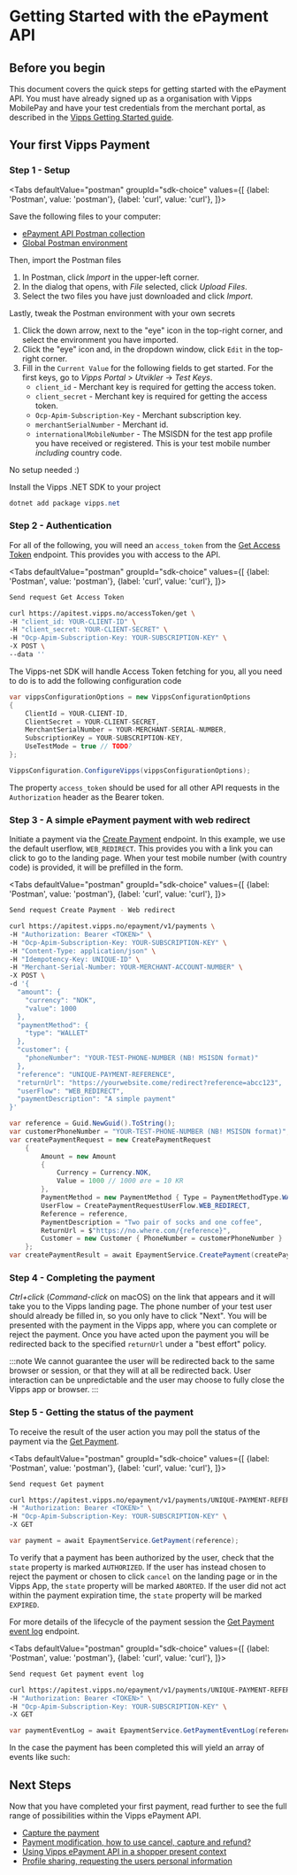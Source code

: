 <!-- START_METADATA
---
title: Getting started with the ePayment API
sidebar_label: Getting started
id: getting-started
sidebar_position: 10
description: Quick steps for getting started with the ePayment API.
toc_min_heading_level: 2
toc_max_heading_level: 5
pagination_next: null
pagination_prev: null
---

import ApiSchema from '@theme/ApiSchema';
import Tabs from '@theme/Tabs';
import TabItem from '@theme/TabItem';


END_METADATA -->

# Getting Started with the ePayment API

## Before you begin

This document covers the quick steps for getting started with the ePayment API.
You must have already signed up as a organisation with Vipps MobilePay and have your test credentials from the merchant portal, as described in the
[Vipps Getting Started guide](https://vippsas.github.io/vipps-developer-docs/docs/vipps-developers/getting-started).

<!-- START_COMMENT -->
<!--
Once your merchant account is setup for Merchant Payments, you should look at available configuration options, such as
[Notifications Webhooks](how-to-setup-notification-webhooks.md).
-->
<!-- END_COMMENT -->

## Your first Vipps Payment


### Step 1 - Setup
<Tabs
defaultValue="postman"
groupId="sdk-choice"
values={[
{label: 'Postman', value: 'postman'},
{label: 'curl', value: 'curl'},
]}>
<TabItem value="postman">

Save the following files to your computer:

* [ePayment API Postman collection](tools/vipps-epayment-api-postman-collection.json)
* [Global Postman environment](https://github.com/vippsas/vipps-developers/blob/master/tools/vipps-api-global-postman-environment.json)

Then, import the Postman files

1. In Postman, click *Import* in the upper-left corner.
1. In the dialog that opens, with *File* selected, click *Upload Files*.
1. Select the two files you have just downloaded and click *Import*.

Lastly, tweak the Postman environment with your own secrets

1. Click the down arrow, next to the "eye" icon in the top-right corner, and select the environment you have imported.
2. Click the "eye" icon and, in the dropdown window, click `Edit` in the top-right corner.
3. Fill in the `Current Value` for the following fields to get started.
   For the first keys, go to *Vipps Portal* > *Utvikler* ->  *Test Keys*.
    * `client_id` - Merchant key is required for getting the access token.
    * `client_secret` - Merchant key is required for getting the access token.
    * `Ocp-Apim-Subscription-Key` - Merchant subscription key.
    * `merchantSerialNumber` - Merchant id.
    * `internationalMobileNumber` - The MSISDN for the test app profile you have received or registered. This is your test mobile number *including* country code.

</TabItem>
<TabItem value="curl">

No setup needed :)

</TabItem>
<TabItem value="csharp">

Install the Vipps .NET SDK to your project

```csharp
dotnet add package vipps.net
```

</TabItem>
</Tabs>


### Step 2 - Authentication

For all of the following, you will need an `access_token` from the [Get Access Token][access-token-endpoint] endpoint.
This provides you with access to the API.

<Tabs
defaultValue="postman"
groupId="sdk-choice"
values={[
{label: 'Postman', value: 'postman'},
{label: 'curl', value: 'curl'},
]}>
<TabItem value="postman">

```bash
Send request Get Access Token
```

</TabItem>
<TabItem value="curl">

```bash
curl https://apitest.vipps.no/accessToken/get \
-H "client_id: YOUR-CLIENT-ID" \
-H "client_secret: YOUR-CLIENT-SECRET" \
-H "Ocp-Apim-Subscription-Key: YOUR-SUBSCRIPTION-KEY" \
-X POST \
--data ''
```

</TabItem>
<TabItem value="csharp">

The Vipps-net SDK will handle Access Token fetching for you, all you need to do is to add the following configuration code

```csharp
var vippsConfigurationOptions = new VippsConfigurationOptions
{
    ClientId = YOUR-CLIENT-ID,
    ClientSecret = YOUR-CLIENT-SECRET,
    MerchantSerialNumber = YOUR-MERCHANT-SERIAL-NUMBER,
    SubscriptionKey = YOUR-SUBSCRIPTION-KEY,
    UseTestMode = true // TODO?
};

VippsConfiguration.ConfigureVipps(vippsConfigurationOptions);
```

</TabItem>
</Tabs>


The property `access_token` should be used for all other API requests in the `Authorization` header as the Bearer token.

### Step 3 - A simple ePayment payment with web redirect

Initiate a payment via the [Create Payment][create-payment-endpoint] endpoint.
In this example, we use the default userflow, `WEB_REDIRECT`.
This provides you with a link you can click to go to the landing page. When your test mobile number (with country code)
is provided, it will be prefilled in the form.

<Tabs
defaultValue="postman"
groupId="sdk-choice"
values={[
{label: 'Postman', value: 'postman'},
{label: 'curl', value: 'curl'},
]}>
<TabItem value="postman">

```bash
Send request Create Payment - Web redirect
```

</TabItem>
<TabItem value="curl">

```bash
curl https://apitest.vipps.no/epayment/v1/payments \
-H "Authorization: Bearer <TOKEN>" \
-H "Ocp-Apim-Subscription-Key: YOUR-SUBSCRIPTION-KEY" \
-H "Content-Type: application/json" \
-H "Idempotency-Key: UNIQUE-ID" \
-H "Merchant-Serial-Number: YOUR-MERCHANT-ACCOUNT-NUMBER" \
-X POST \
-d '{
  "amount": {
    "currency": "NOK",
    "value": 1000
  },
  "paymentMethod": {
    "type": "WALLET"
  },
  "customer": {
    "phoneNumber": "YOUR-TEST-PHONE-NUMBER (NB! MSISDN format)"
  },
  "reference": "UNIQUE-PAYMENT-REFERENCE",
  "returnUrl": "https://yourwebsite.come/redirect?reference=abcc123",
  "userFlow": "WEB_REDIRECT",
  "paymentDescription": "A simple payment"
}'
```

</TabItem>
<TabItem value="csharp">

```csharp
var reference = Guid.NewGuid().ToString();
var customerPhoneNumber = "YOUR-TEST-PHONE-NUMBER (NB! MSISDN format)";
var createPaymentRequest = new CreatePaymentRequest
    {
        Amount = new Amount
        {
            Currency = Currency.NOK,
            Value = 1000 // 1000 øre = 10 KR
        },
        PaymentMethod = new PaymentMethod { Type = PaymentMethodType.WALLET },
        UserFlow = CreatePaymentRequestUserFlow.WEB_REDIRECT,
        Reference = reference,
        PaymentDescription = "Two pair of socks and one coffee",
        ReturnUrl = $"https://no.where.com/{reference}",
        Customer = new Customer { PhoneNumber = customerPhoneNumber }
    };
var createPaymentResult = await EpaymentService.CreatePayment(createPaymentRequest);
```

</TabItem>
</Tabs>



### Step 4 - Completing the payment

*Ctrl+click* (*Command-click* on macOS) on the link that appears and it will take you to the Vipps landing page.
The phone number of your test user should already be filled in, so you only have to click "Next".
You will be presented with the payment in the Vipps app, where you can complete or reject the payment.
Once you have acted upon the payment you will be redirected back to the specified `returnUrl` under a "best effort" policy.

:::note
We cannot guarantee the user will be redirected back to the same browser or session, or that they will at all be redirected back. User interaction can be unpredictable and the user may choose to fully close the Vipps app or browser.
:::

### Step 5 - Getting the status of the payment

<!-- START_COMMENT -->
<!--
The preferred way to receive status updates on a payment is to subscribe to Webhooks. Insert more info here
[Notifications Webhooks](how-to-setup-notification-webhooks.md).
-->
<!-- END_COMMENT -->

To receive the result of the user action you may poll the status of the payment via the [Get Payment][get-payment-endpoint].

<Tabs
defaultValue="postman"
groupId="sdk-choice"
values={[
{label: 'Postman', value: 'postman'},
{label: 'curl', value: 'curl'},
]}>
<TabItem value="postman">

```bash
Send request Get payment
```

</TabItem>
<TabItem value="curl">

```bash
curl https://apitest.vipps.no/epayment/v1/payments/UNIQUE-PAYMENT-REFERENCE \
-H "Authorization: Bearer <TOKEN>" \
-H "Ocp-Apim-Subscription-Key: YOUR-SUBSCRIPTION-KEY" \
-X GET
```

</TabItem>
<TabItem value="csharp">

```csharp
var payment = await EpaymentService.GetPayment(reference);
```

</TabItem>
</Tabs>


To verify that a payment has been authorized by the user, check that the `state` property is marked `AUTHORIZED`. If the user has instead chosen to reject the payment or chosen to click `cancel` on the landing page or in the Vipps App, the `state` property will be marked `ABORTED`. If the user did not act within the payment expiration time, the `state` property will be marked `EXPIRED`.

For more details of the lifecycle of the payment session the [Get Payment event log][get-payment-event-log-endpoint] endpoint.

<Tabs
defaultValue="postman"
groupId="sdk-choice"
values={[
{label: 'Postman', value: 'postman'},
{label: 'curl', value: 'curl'},
]}>
<TabItem value="postman">

```bash
Send request Get payment event log
```

</TabItem>
<TabItem value="curl">

```bash
curl https://apitest.vipps.no/epayment/v1/payments/UNIQUE-PAYMENT-REFERENCE/events \
-H "Authorization: Bearer <TOKEN>" \
-H "Ocp-Apim-Subscription-Key: YOUR-SUBSCRIPTION-KEY" \
-X GET
```

</TabItem>
<TabItem value="csharp">

```csharp
var paymentEventLog = await EpaymentService.GetPaymentEventLog(reference);
```

</TabItem>
</Tabs>

In the case the payment has been completed this will yield an array of events like such:

## Next Steps

Now that you have completed your first payment,
read further to see the full range of possibilities within the Vipps ePayment API.

- [Capture the payment](modifications/capture.md)
- [Payment modification, how to use cancel, capture and refund?](modifications/README.md)
- [Using Vipps ePayment API in a shopper present context](features/customer-present-payments.md)
- [Profile sharing, requesting the users personal information](features/profile-sharing.md)



[access-token-endpoint]: https://vippsas.github.io/vipps-developer-docs/api/access-token#tag/Authorization-Service/operation/fetchAuthorizationTokenUsingPost
[create-payment-endpoint]: https://vippsas.github.io/vipps-developer-docs/api/epayment#tag/CreatePayments/operation/createPayment
[get-payment-endpoint]: https://vippsas.github.io/vipps-developer-docs/api/epayment#tag/QueryPayments/operation/getPayment
[get-payment-event-log-endpoint]: https://vippsas.github.io/vipps-developer-docs/api/epayment#tag/QueryPayments/operation/getPaymentEventLog
[cancel-payment-endpoint]: https://vippsas.github.io/vipps-developer-docs/api/epayment#tag/AdjustPayments/operation/cancelPayment
[capture-payment-endpoint]: https://vippsas.github.io/vipps-developer-docs/api/epayment#tag/AdjustPayments/operation/capturePayment
[refund-payment-endpoint]: https://vippsas.github.io/vipps-developer-docs/api/epayment#tag/AdjustPayments/operation/refundPayment
[adjust-authorization-endpoint]: https://vippsas.github.io/vipps-developer-docs/api/epayment#tag/AdjustPayments/operation/adjustAuthorization
[force-approve-endpoint]: https://vippsas.github.io/vipps-developer-docs/api/epayment#tag/ForceApprove/operation/forceApprove
